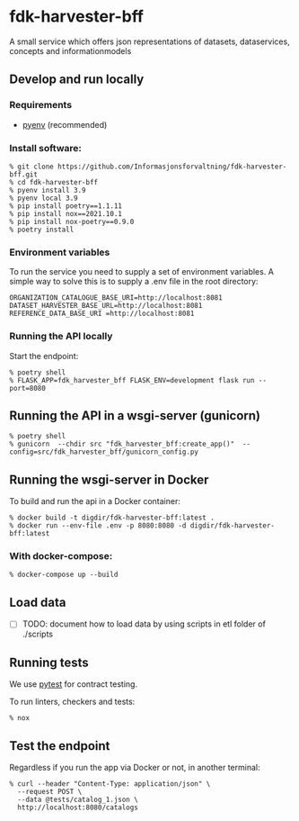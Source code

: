 # fdk-harvester-bff
A small service which offers json representations of datasets, dataservices, concepts and informationmodels

## Develop and run locally
### Requirements
- [pyenv](https://github.com/pyenv/pyenv) (recommended)

### Install software:
```
% git clone https://github.com/Informasjonsforvaltning/fdk-harvester-bff.git
% cd fdk-harvester-bff
% pyenv install 3.9
% pyenv local 3.9
% pip install poetry==1.1.11
% pip install nox==2021.10.1
% pip install nox-poetry==0.9.0
% poetry install
```
### Environment variables
To run the service you need to supply a set of environment variables. A simple way to solve this is to supply a .env file in the root directory:
```
ORGANIZATION_CATALOGUE_BASE_URI=http://localhost:8081
DATASET_HARVESTER_BASE_URL=http://localhost:8081
REFERENCE_DATA_BASE_URI =http://localhost:8081

```
### Running the API locally
 Start the endpoint:
```
% poetry shell
% FLASK_APP=fdk_harvester_bff FLASK_ENV=development flask run --port=8080
```
## Running the API in a wsgi-server (gunicorn)
```
% poetry shell
% gunicorn  --chdir src "fdk_harvester_bff:create_app()"  --config=src/fdk_harvester_bff/gunicorn_config.py
```
## Running the wsgi-server in Docker
To build and run the api in a Docker container:
```
% docker build -t digdir/fdk-harvester-bff:latest .
% docker run --env-file .env -p 8080:8080 -d digdir/fdk-harvester-bff:latest
```
### With docker-compose:
```
% docker-compose up --build
```
## Load data
 - [ ] TODO: document how to load data by using scripts in etl folder of ./scripts
## Running tests
We use [pytest](https://docs.pytest.org/en/latest/) for contract testing.

To run linters, checkers and tests:
```
% nox
```
## Test the endpoint
Regardless if you run the app via Docker or not, in another terminal:
```
% curl --header "Content-Type: application/json" \
  --request POST \
  --data @tests/catalog_1.json \
  http://localhost:8080/catalogs
```
